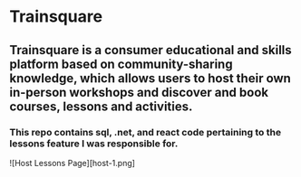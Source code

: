 # Trainsquare
## Trainsquare is a consumer educational and skills platform based on community-sharing knowledge, which allows users to host their own in-person workshops and discover and book courses, lessons and activities.
### This repo contains sql, .net, and react code pertaining to the lessons feature I was responsible for. 
![Host Lessons Page][host-1.png]
